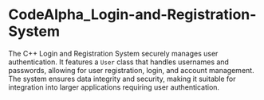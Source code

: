 # CodeAlpha_Login-and-Registration-System
The C++ Login and Registration System securely manages user authentication. It features a `User` class that handles usernames and passwords, allowing for user registration, login, and account management. The system ensures data integrity and security, making it suitable for integration into larger applications requiring user authentication.
